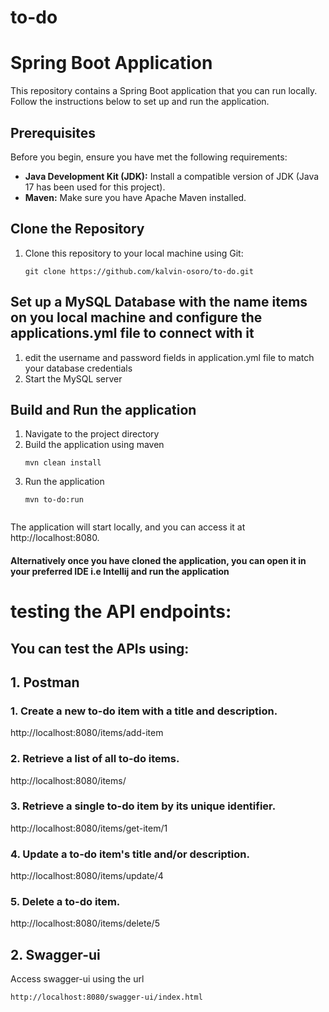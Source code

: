 # to-do


# Spring Boot Application

This repository contains a Spring Boot application that you can run locally. Follow the instructions below to set up and run the application.

## Prerequisites

Before you begin, ensure you have met the following requirements:

- **Java Development Kit (JDK):** Install a compatible version of JDK (Java 17 has been used for this project).
- **Maven:** Make sure you have Apache Maven installed.

## Clone the Repository

1. Clone this repository to your local machine using Git:

   ```shell
   git clone https://github.com/kalvin-osoro/to-do.git

## Set up a MySQL Database with the name items on you local machine and configure the applications.yml file to connect with it
1. edit the username and password fields in application.yml file to match your database credentials
2. Start the MySQL server

## Build and Run the application

1. Navigate to the project directory
2. Build the application using maven
   ```shell
   mvn clean install
3. Run the application
   ```shell
   mvn to-do:run

   
The application will start locally, and you can access it at http://localhost:8080.

#### Alternatively once you have cloned the application, you can open it in your preferred IDE i.e Intellij and run the application   



# testing the API endpoints:
##  You can test the APIs using: 
## 1. Postman


### 1. Create a new to-do item with a title and description.
   http://localhost:8080/items/add-item
### 2.  Retrieve a list of all to-do items.
  http://localhost:8080/items/
### 3. Retrieve a single to-do item by its unique identifier.
   http://localhost:8080/items/get-item/1
### 4.  Update a to-do item's title and/or description.
   http://localhost:8080/items/update/4
### 5. Delete a to-do item.
   http://localhost:8080/items/delete/5
   
## 2. Swagger-ui

Access swagger-ui using the url
```shell
http://localhost:8080/swagger-ui/index.html





   
